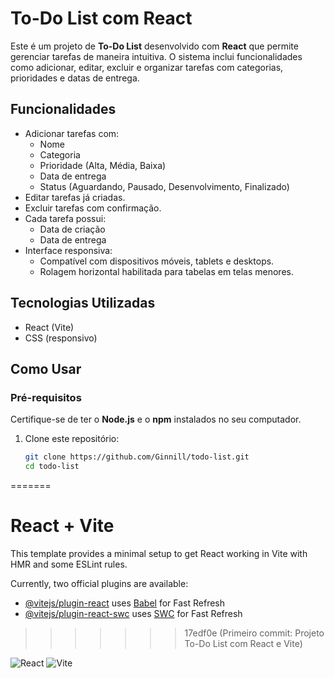 # To-Do List com React

Este é um projeto de **To-Do List** desenvolvido com **React** que permite gerenciar tarefas de maneira intuitiva. O sistema inclui funcionalidades como adicionar, editar, excluir e organizar tarefas com categorias, prioridades e datas de entrega.

## **Funcionalidades**

- Adicionar tarefas com:
  - Nome
  - Categoria
  - Prioridade (Alta, Média, Baixa)
  - Data de entrega
  - Status (Aguardando, Pausado, Desenvolvimento, Finalizado)
- Editar tarefas já criadas.
- Excluir tarefas com confirmação.
- Cada tarefa possui:
  - Data de criação
  - Data de entrega
- Interface responsiva:
  - Compatível com dispositivos móveis, tablets e desktops.
  - Rolagem horizontal habilitada para tabelas em telas menores.

## **Tecnologias Utilizadas**

- React (Vite)
- CSS (responsivo)

## **Como Usar**

### **Pré-requisitos**

Certifique-se de ter o **Node.js** e o **npm** instalados no seu computador.

1. Clone este repositório:
   ```bash
   git clone https://github.com/Ginnill/todo-list.git
   cd todo-list
=======
# React + Vite

This template provides a minimal setup to get React working in Vite with HMR and some ESLint rules.

Currently, two official plugins are available:

- [@vitejs/plugin-react](https://github.com/vitejs/vite-plugin-react/blob/main/packages/plugin-react/README.md) uses [Babel](https://babeljs.io/) for Fast Refresh
- [@vitejs/plugin-react-swc](https://github.com/vitejs/vite-plugin-react-swc) uses [SWC](https://swc.rs/) for Fast Refresh
>>>>>>> 17edf0e (Primeiro commit: Projeto To-Do List com React e Vite)

![React](https://img.shields.io/badge/react-v18.2.0-blue)
![Vite](https://img.shields.io/badge/vite-4.3.9-yellow)
